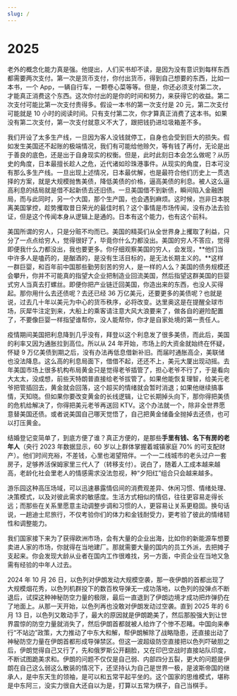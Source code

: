 ```yaml
---
slug: /
---
```


# 2025

老外的概念化能力真是强。他提出，人们买书却不读，是因为没有意识到每样东西都需要两次支付。第一次是货币支付，你付出货币，得到自己想要的东西，比如一本书，一个 App，一辆自行车，一颗卷心菜等等。但是，你还必须支付第二次，才能真正消费这个东西。这次你付出的是你的时间和努力，来获得它的收益。第二次支付可能比第一次支付贵得多。假设一本书的第一次支付是 20 元，第二次支付可能就是 10 小时的阅读时间。只有支付第二次，你才算真正消费了这本书。如果没有第二次支付，第一次支付就意义不大了，跟把钱扔进垃圾箱差不多。

我们开设了太多生产线，一旦因为客人没钱就停工，自身也会受到巨大的损失。假如发生美国还不起账的极端情况，我们有可能给他赊欠，等有钱了再付，无论是出于善良的底色，还是出于自身现实的权衡。但是，此时此刻日本会怎么做呢？从历史的角度，日本最擅长趁人之危，近代诸如珍珠港事件。从现实的角度，日本可没有那么多生产线。一旦出现上述情况，日本最优解，也是最符合他们历史上一贯选择的方案，就是大规模抛售美债，降低美债的价格，逼高美债的利息。被人这么逼高利息的结局就是借不起新债去还旧债。一旦美国借不到新债，瞬间陷入金融困局，而与此同时，另一个大国，那个生产国，也会遇到麻烦。这时候，岂非日本脱离美国掌控，趁势攫取昔日荣光的最佳时机？这个事情是市场传闻，没有办法去验证，但是这个传闻本身从逻辑上是通的。日本有这个能力，也有这个前科。

美国所谓的穷人，只是分赃不均而已。美国的精英们从全世界身上攫取了利益，只分了一点点给穷人，觉得很好了，毕竟你什么力都没出。美国的穷人不答应，觉得即便我什么力都没出，我也要更多。你仔细观察美国的穷人，会发现，**他们当中许多人是嗑药的，是酗酒的，是没有生活目标的，是无法长期主义的。**这样一群巨婴，和百年前中国那些勤劳刻苦的穷人，是一样的人么？美国的债务规模还会攀升，你并不可能真的指望大企业把制造业回流美国，然后指望这群美国的巨婴式穷人当真去打螺丝。即便你把产业链迁回美国，你造出来的东西，也没人买得起。那你用什么去还债呢？去还已经 36 万亿美元，还要更多的美债呢？也就是说，过去几十年以美元为中心的货币秩序，必将改变。达里奥这是在提醒全球市场，灰犀牛注定到来，大船上的乘客请注意大风大浪要来了，做各自的避险配置了，不要像巨婴一样指望谁帮你，没人能帮你，你才是自家处境的第一责任人。

疫情期间美国把利息降到几乎没有，拜登以这个利息发了很多美债，而此后，美国的利率又因为通胀拉到高位。所以从 24 年开始，市场上的大资金就始终在怀疑，怀疑 9 万亿美债到期之后，没有办法再低息借新补旧。而届时通胀高企，美联储也没法降息。这么高的利息局面下，借借不起，还还不上，美元大厦出现动摇。去年美国市场上很多机构布局黄金只是觉得老爷插管了，担心老爷不行了，于是看向大太太，没成想，前些天特朗普直接给老爷拔管了。如果他能恢复理智，给美元老爷把管插回去，黄金就会回落，这个超买的情绪就会暂时消退；如果他继续搞事情，天知晓。但如果你要改变黄金的长线逻辑，让它长期掉头向下，那你得把美债的危机给解决了，你得把美元老爷再送回 KTV。这个办法就一个，除非全世界愿意替美国还债。或者说美国自己哪天觉悟了，自己把黄金储备全抛掉去还债，也可以打压黄金。

结婚登记变简单了，到底方便了谁？真正方便的，是那些**手里有钱、名下有房的老年人**（央行 2023 年数据显示，60 岁以上群体掌握着城镇家庭 70% 的可支配财产）。他们时间充裕，不差钱，心里也渴望陪伴。一个一二线城市的老头过户一套房子，足够养活保姆家里三代人了（转移支付）。说白了，随着人工成本越来越高，老龄化社会里老人的情感需求没法忽视，种“夕阳红”组合只会越来越多。

游乐园这种高压场域，可以迅速暴露情侣间的消费观差异、休闲习惯、情绪处理、决策模式，以及对彼此需求的敏感度。生活方式相似的情侣，往往更容易走得长远；而那些在关系里愿意主动调整步调和习惯的人，更容易让关系更稳固。换句话说，一趟迪士尼旅行，不仅考验你们的体力和金钱耐受力，更考验了彼此的情绪韧性和调整能力。

我们国家接下来为了获得欧洲市场，会有大量的企业出海，比如你的新能源车想要卖进人家的市场，你就得在当地建厂。那就需要大量的国内的员工外派，去把摊子支起来。你会发现大龄从业者在国内工作很难找，另一方面，中资企业在当地又急需有经验的中年人过去。

2024 年 10 月 26 日，以色列对伊朗发动大规模空袭，那一夜伊朗的首都出现了大规模烟花秀，以色列机群投下的数百枚导弹无一成功落地，以色列的投弹点不断退后，试探这种神秘防空力量的极限，最后一直退到了伊朗边境才成功把炸弹扔在了地面上。从那一天开始，以色列再也没敢对伊朗发动过空袭。直到 2025 年的 6 月 13 日，以色列又敢动手了，最大的原因就是伊朗跪美了，然后那股强大到让世界震惊的防空力量就消失了，然后伊朗首都就被人给炸了个惨不忍睹。中国向来奉行“不站边”政策，大力推动了中东大和解，帮伊朗解除了战略隐患，还直接出动了神秘防空力量在伊朗首都形成导弹禁区。但这一波超级防空直接把以色列吓破胆之后，伊朗觉得自己又行了，先和俄罗斯公开翻脸，又在印巴空战时直接站队印度，不断试图跪美求和。伊朗的问题不仅仅是自己弱、内部四分五裂，更大的问题是伊朗在自己这么弱这么散装的情况下，还坚持认为自己是世界一极，是波斯帝国的继承人，是中东天生的领袖，是可以和五常平起平坐的。这个国家的思维模式，堪称是中东阿三，没实力很自大还自以为是，打算以五常为棋子，自己当棋手。
